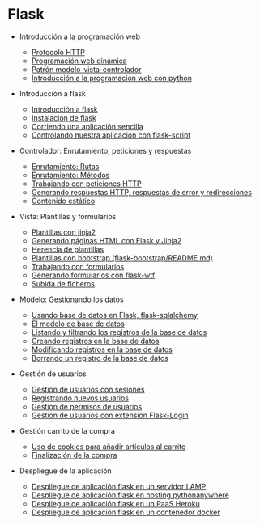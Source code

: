 # Flask 

* Introducción a la programación web
	* [Protocolo HTTP](curso/u1/README.md)
	* [Programación web dinámica](curso/u2/README.md)
	* [Patrón modelo-vista-controlador](curso/u3/README.md)
	* [Introducción a la programación web con python](curso/u4/README.md)

* Introducción a flask

	* [Introducción a flask](curso/u5/README.md)
	* [Instalación de flask](curso/u6/README.md)
	* [Corriendo una aplicación sencilla](curso/u7/README.md)
	* [Controlando nuestra aplicación con flask-script](curso/u8/README.md)

* Controlador: Enrutamiento, peticiones y respuestas

	* [Enrutamiento: Rutas](curso/u9/README.md)
	* [Enrutamiento: Métodos](curso/u10/README.md)
	* [Trabajando con peticiones HTTP](curso/u11/README.md)
	* [Generando respuestas HTTP, respuestas de error y redirecciones](curso/u12/README.md)
	* [Contenido estático](curso/u13/README.md)

* Vista: Plantillas y formularios

	* [Plantillas con jinja2](curso/u14/README.md)
	* [Generando páginas HTML con Flask y Jinja2](curso/u15/README.md)
	* [Herencia de plantillas](curso/u16/README.md)
	* [Plantillas con bootstrap (flask-bootstrap/README.md)](curso/u17/README.md)
	* [Trabajando con formularios](curso/u18/README.md)
	* [Generando formularios con flask-wtf](curso/u19/README.md)
	* [Subida de ficheros](curso/u20/README.md)

* Modelo: Gestionando los datos

	* [Usando base de datos en Flask, flask-sqlalchemy](curso/u21/README.md)
	* [El modelo de base de datos](curso/u22/README.md)
	* [Listando y filtrando los registros de la base de datos](curso/u23/README.md)
	* [Creando registros en la base de datos](curso/u24/README.md)
	* [Modificando registros en la base de datos](curso/u25/README.md)
	* [Borrando un registro de la base de datos](curso/u26/README.md)

* Gestión de usuarios

	* [Gestión de usuarios con sesiones](curso/u27/README.md)
	* [Registrando nuevos usuarios](curso/u28/README.md)
	* [Gestión de permisos de usuarios](curso/u29/README.md)
	* [Gestión de usuarios con extensión Flask-Login](curso/u30/README.md)

* Gestión carrito de la compra

	* [Uso de cookies para añadir artículos al carrito](curso/u31/README.md)
	* [Finalización de la compra](curso/u32/README.md)

* Despliegue de la aplicación

	* [Despliegue de aplicación flask en un servidor LAMP](curso/u33/README.md)
	* [Despliegue de aplicación flask en hosting pythonanywhere](curso/u34/README.md)
	* [Despliegue de aplicación flask en un PaaS Heroku](curso/u35/README.md)
	* [Despliegue de aplicación flask en un contenedor docker](curso/u36/README.md)

